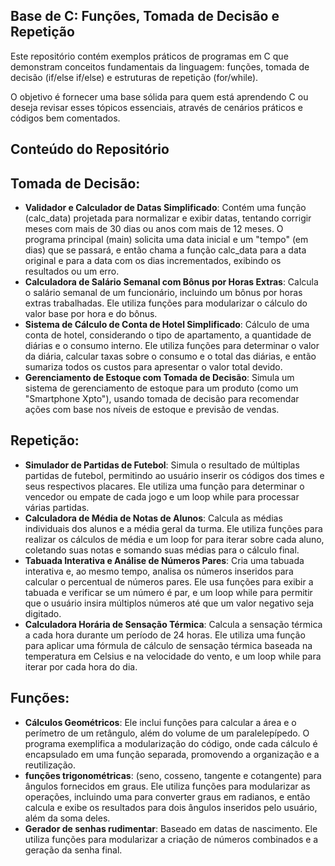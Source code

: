 ## Base de C: Funções, Tomada de Decisão e Repetição
Este repositório contém exemplos práticos de programas em C que demonstram conceitos fundamentais da linguagem: funções, tomada de decisão (if/else if/else) e estruturas de repetição (for/while).

O objetivo é fornecer uma base sólida para quem está aprendendo C ou deseja revisar esses tópicos essenciais, através de cenários práticos e códigos bem comentados.

## Conteúdo do Repositório
## Tomada de Decisão: 
- **Validador e Calculador de Datas Simplificado**: Contém uma função (calc_data) projetada para normalizar e exibir datas, tentando corrigir meses com mais de 30 dias ou anos com mais de 12 meses. O programa principal (main) solicita uma data inicial e um "tempo" (em dias) que se passará, e então chama a função calc_data para a data original e para a data com os dias incrementados, exibindo os resultados ou um erro.
-  **Calculadora de Salário Semanal com Bônus por Horas Extras**: Calcula o salário semanal de um funcionário, incluindo um bônus por horas extras trabalhadas. Ele utiliza funções para modularizar o cálculo do valor base por hora e do bônus.
-  **Sistema de Cálculo de Conta de Hotel Simplificado**: Cálculo de uma conta de hotel, considerando o tipo de apartamento, a quantidade de diárias e o consumo interno. Ele utiliza funções para determinar o valor da diária, calcular taxas sobre o consumo e o total das diárias, e então sumariza todos os custos para apresentar o valor total devido.
-  **Gerenciamento de Estoque com Tomada de Decisão**: Simula um sistema de gerenciamento de estoque para um produto (como um "Smartphone Xpto"), usando tomada de decisão para recomendar ações com base nos níveis de estoque e previsão de vendas.
## Repetição: 
- **Simulador de Partidas de Futebol**: Simula o resultado de múltiplas partidas de futebol, permitindo ao usuário inserir os códigos dos times e seus respectivos placares. Ele utiliza uma função para determinar o vencedor ou empate de cada jogo e um loop while para processar várias partidas.
- **Calculadora de Média de Notas de Alunos**: Calcula as médias individuais dos alunos e a média geral da turma. Ele utiliza funções para realizar os cálculos de média e um loop for para iterar sobre cada aluno, coletando suas notas e somando suas médias para o cálculo final.
- **Tabuada Interativa e Análise de Números Pares**: Cria uma tabuada interativa e, ao mesmo tempo, analisa os números inseridos para calcular o percentual de números pares. Ele usa funções para exibir a tabuada e verificar se um número é par, e um loop while para permitir que o usuário insira múltiplos números até que um valor negativo seja digitado.
- **Calculadora Horária de Sensação Térmica**: Calcula a sensação térmica a cada hora durante um período de 24 horas. Ele utiliza uma função para aplicar uma fórmula de cálculo de sensação térmica baseada na temperatura em Celsius e na velocidade do vento, e um loop while para iterar por cada hora do dia.
## Funções: 
- **Cálculos Geométricos**: Ele inclui funções para calcular a área e o perímetro de um retângulo, além do volume de um paralelepípedo. O programa exemplifica a modularização do código, onde cada cálculo é encapsulado em uma função separada, promovendo a organização e a reutilização.
- **funções trigonométricas**: (seno, cosseno, tangente e cotangente) para ângulos fornecidos em graus. Ele utiliza funções para modularizar as operações, incluindo uma para converter graus em radianos, e então calcula e exibe os resultados para dois ângulos inseridos pelo usuário, além da soma deles.
- **Gerador de senhas rudimentar**: Baseado em datas de nascimento. Ele utiliza funções para modularizar a criação de números combinados e a geração da senha final.

